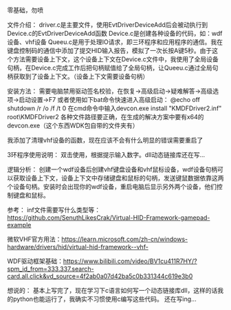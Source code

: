 零基础，勿喷

文件介绍：
driver.c是主要文件，使用EvtDriverDeviceAdd后会被动执行到Device.c的EvtDriverDeviceAdd函数
Device.c是创建各种设备的代码，如：wdf设备、vhf设备
Queeu.c是用于处理IO请求，即三环程序和应用程序的通信。我在键盘控制码的通信中添加了提交HID输入报告，模拟了一次长按A键5秒。由于这个方法需要设备上下文，这个设备上下文在Device.c文件中，我使用了全局设备句柄，在Device.c完成工作后把句柄赋值给了全局句柄，让Queeu.c通过全局句柄获取到了设备上下文。（设备上下文需要设备句柄）


安装方法：
需要电脑禁用驱动签名校验，在恢复->高级启动->疑难解答->高级选项->启动设置->F7
或者使用如下bat命令快速进入高级启动：
@echo off
shutdown /r /o /f /t 0
在cmd命令中输入devcon.exe install "KMDFDriver2.inf" root\KMDFDriver2
各种文件路径要正确，在生成的解决方案中要有x64的devcon.exe（这个东西WDK包自带的文件夹有）

我添加了清理vhf设备的函数，现在应该不会有什么明显的错误需要重启了


3环程序使用说明：
双击使用，根据提示输入数字。dll动态链接库还在写...


逻辑分析：
创建一个wdf设备后创建vhf键盘设备和vhf鼠标设备，wdf设备句柄可以获取设备上下文，设备上下文中存储键盘和鼠标的句柄，发送键鼠数据依靠这两个设备句柄。安装时会出现你的wdf设备，重启电脑后显示另外两个设备，他们控制键盘和鼠标。


参考：
inf文件需要写什么类型等：https://github.com/SenuthLikesCrak/Virtual-HID-Framework-gamepad-example

微软VHF官方用法：https://learn.microsoft.com/zh-cn/windows-hardware/drivers/hid/virtual-hid-framework--vhf-

WDF驱动框架基础：https://www.bilibili.com/video/BV1cu411R7HY/?spm_id_from=333.337.search-card.all.click&vd_source=4f2ab0a07d42ba5c0b331344c619e3b0




想说的：
基本上写完了，现在学习下c语言如何写一个动态链接库dll，这样的话我的python也能运行了，我确实不习惯使用c编写这些代码。
还在写ing...

